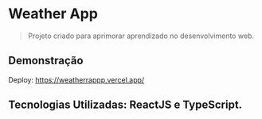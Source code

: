 # Weather App

> Projeto criado para aprimorar aprendizado no desenvolvimento web.

## Demonstração

Deploy: https://weatherrappp.vercel.app/

## Tecnologias Utilizadas: ReactJS e TypeScript.
